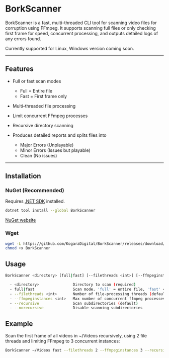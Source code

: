 # BorkScanner

BorkScanner is a fast, multi-threaded CLI tool for scanning video files for corruption using FFmpeg. It supports scanning full files or only checking first frame for speed, concurrent processing, and outputs detailed logs of any errors found.

Currently supported for Linux, Windows version coming soon.

---

## Features

- Full or fast scan modes
  - Full = Entire file
  - Fast = First frame only

- Multi-threaded file processing

- Limit concurrent FFmpeg processes

- Recursive directory scanning

- Produces detailed reports and splits files into
  - Major Errors (Unplayable)
  - Minor Errors (Issues but playable)
  - Clean (No issues)

---

## Installation

### NuGet (Recommended)
Requires [.NET SDK](https://dotnet.microsoft.com/en-us/download) installed.
```bash
dotnet tool install --global BorkScanner
```
[NuGet website](https://www.nuget.org/packages/BorkScanner/)

### Wget

``` bash
wget -L https://github.com/KogaraDigital/BorkScanner/releases/download/v0.0.1/BorkScanner
chmod +x BorkScanner
```

## Usage 
```bash
BorkScanner <directory> [full|fast] [--filethreads <int>] [--ffmpeginstances <int>] [--recursive|--norecursive]

  - <directory>               Directory to scan (required)
  - full|fast                 Scan mode. 'full' = entire file, 'fast' = first frame only (default: full)
  - --filethreads <int>       Number of file-processing threads (default: logical processors / 2)
  - --ffmpeginstances <int>   Max number of concurrent ffmpeg processes (default: 4)
  - --recursive               Scan subdirectories (default)
  - --norecursive             Disable scanning subdirectories
```

## Example
Scan the first frame of all videos in ~/Videos recursively, using 2 file threads and limiting FFmpeg to 3 concurrent instances:
```bash
BorkScanner ~/Videos fast --filethreads 2 --ffmpeginstances 3 --recursive
```


